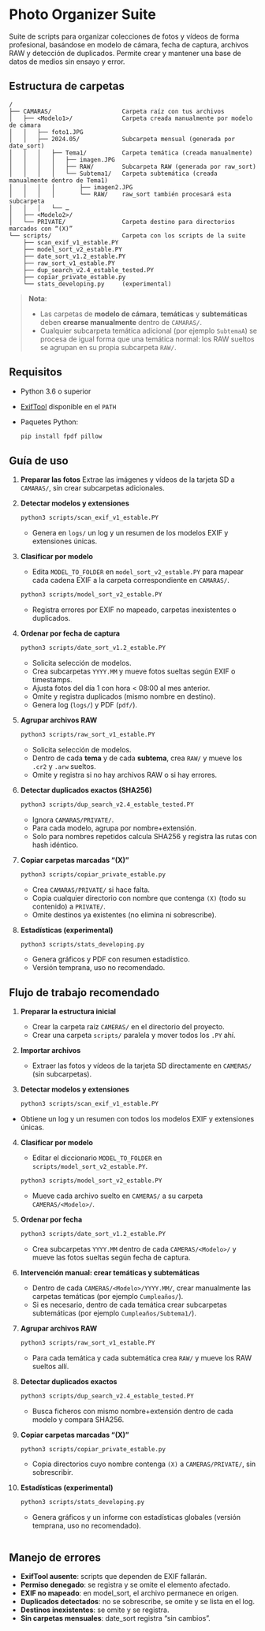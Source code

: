 # Photo Organizer Suite

Suite de scripts para organizar colecciones de fotos y vídeos de forma profesional, basándose en modelo de cámara, fecha de captura, archivos RAW y detección de duplicados. Permite crear y mantener una base de datos de medios sin ensayo y error.

## Estructura de carpetas

```text
/
├── CAMARAS/                    Carpeta raíz con tus archivos
│   ├── <Modelo1>/              Carpeta creada manualmente por modelo de cámara
│   │   ├── foto1.JPG
│   │   ├── 2024.05/            Subcarpeta mensual (generada por date_sort)
│   │   │   ├── Tema1/          Carpeta temática (creada manualmente)
│   │   │   │   ├── imagen.JPG
│   │   │   │   ├── RAW/        Subcarpeta RAW (generada por raw_sort)
│   │   │   │   └── Subtema1/   Carpeta subtemática (creada manualmente dentro de Tema1)
│   │   │   │       ├── imagen2.JPG
│   │   │   │       └── RAW/    raw_sort también procesará esta subcarpeta
│   │   │   └── …
│   ├── <Modelo2>/
│   └── PRIVATE/                Carpeta destino para directorios marcados con “(X)”
└── scripts/                    Carpeta con los scripts de la suite
    ├── scan_exif_v1_estable.PY
    ├── model_sort_v2_estable.PY
    ├── date_sort_v1.2_estable.PY
    ├── raw_sort_v1_estable.PY
    ├── dup_search_v2.4_estable_tested.PY
    ├── copiar_private_estable.py
    └── stats_developing.py     (experimental)
````

> **Nota**:
>
> * Las carpetas de **modelo de cámara**, **temáticas** y **subtemáticas** deben **crearse manualmente** dentro de `CAMARAS/`.
> * Cualquier subcarpeta temática adicional (por ejemplo `SubtemaA`) se procesa de igual forma que una temática normal: los RAW sueltos se agrupan en su propia subcarpeta `RAW/`.

## Requisitos

* Python 3.6 o superior
* [ExifTool](https://exiftool.org/) disponible en el `PATH`
* Paquetes Python:

  ```bash
  pip install fpdf pillow
  ```

## Guía de uso

1. **Preparar las fotos**
   Extrae las imágenes y vídeos de la tarjeta SD a `CAMARAS/`, sin crear subcarpetas adicionales.

2. **Detectar modelos y extensiones**

   ```bash
   python3 scripts/scan_exif_v1_estable.PY
   ```

   * Genera en `logs/` un log y un resumen de los modelos EXIF y extensiones únicas.

3. **Clasificar por modelo**

   * Edita `MODEL_TO_FOLDER` en `model_sort_v2_estable.PY` para mapear cada cadena EXIF a la carpeta correspondiente en `CAMARAS/`.

   ```bash
   python3 scripts/model_sort_v2_estable.PY
   ```

   * Registra errores por EXIF no mapeado, carpetas inexistentes o duplicados.

4. **Ordenar por fecha de captura**

   ```bash
   python3 scripts/date_sort_v1.2_estable.PY
   ```

   * Solicita selección de modelos.
   * Crea subcarpetas `YYYY.MM` y mueve fotos sueltas según EXIF o timestamps.
   * Ajusta fotos del día 1 con hora < 08:00 al mes anterior.
   * Omite y registra duplicados (mismo nombre en destino).
   * Genera log (`logs/`) y PDF (`pdf/`).

5. **Agrupar archivos RAW**

   ```bash
   python3 scripts/raw_sort_v1_estable.PY
   ```

   * Solicita selección de modelos.
   * Dentro de cada **tema** y de cada **subtema**, crea `RAW/` y mueve los `.cr2` y `.arw` sueltos.
   * Omite y registra si no hay archivos RAW o si hay errores.

6. **Detectar duplicados exactos (SHA256)**

   ```bash
   python3 scripts/dup_search_v2.4_estable_tested.PY
   ```

   * Ignora `CAMARAS/PRIVATE/`.
   * Para cada modelo, agrupa por nombre+extensión.
   * Solo para nombres repetidos calcula SHA256 y registra las rutas con hash idéntico.

7. **Copiar carpetas marcadas “(X)”**

   ```bash
   python3 scripts/copiar_private_estable.py
   ```

   * Crea `CAMARAS/PRIVATE/` si hace falta.
   * Copia cualquier directorio con nombre que contenga `(X)` (todo su contenido) a `PRIVATE/`.
   * Omite destinos ya existentes (no elimina ni sobrescribe).

8. **Estadísticas (experimental)**

   ```bash
   python3 scripts/stats_developing.py
   ```

   * Genera gráficos y PDF con resumen estadístico.
   * Versión temprana, uso no recomendado.

## Flujo de trabajo recomendado

1. **Preparar la estructura inicial**  
   - Crear la carpeta raíz `CAMERAS/` en el directorio del proyecto.  
   - Crear una carpeta `scripts/` paralela y mover todos los `.PY` ahí.

2. **Importar archivos**  
   - Extraer las fotos y vídeos de la tarjeta SD directamente en `CAMERAS/` (sin subcarpetas).

3. **Detectar modelos y extensiones**  
   ```bash
   python3 scripts/scan_exif_v1_estable.PY

* Obtiene un log y un resumen con todos los modelos EXIF y extensiones únicas.

4. **Clasificar por modelo**

   * Editar el diccionario `MODEL_TO_FOLDER` en `scripts/model_sort_v2_estable.PY`.

   ```bash
   python3 scripts/model_sort_v2_estable.PY
   ```

   * Mueve cada archivo suelto en `CAMERAS/` a su carpeta `CAMERAS/<Modelo>/`.

5. **Ordenar por fecha**

   ```bash
   python3 scripts/date_sort_v1.2_estable.PY
   ```

   * Crea subcarpetas `YYYY.MM` dentro de cada `CAMERAS/<Modelo>/` y mueve las fotos sueltas según fecha de captura.

6. **Intervención manual: crear temáticas y subtemáticas**

   * Dentro de cada `CAMERAS/<Modelo>/YYYY.MM/`, crear manualmente las carpetas temáticas (por ejemplo `Cumpleaños/`).
   * Si es necesario, dentro de cada temática crear subcarpetas subtemáticas (por ejemplo `Cumpleaños/Subtema1/`).

7. **Agrupar archivos RAW**

   ```bash
   python3 scripts/raw_sort_v1_estable.PY
   ```

   * Para cada temática y cada subtemática crea `RAW/` y mueve los RAW sueltos allí.

8. **Detectar duplicados exactos**

   ```bash
   python3 scripts/dup_search_v2.4_estable_tested.PY
   ```

   * Busca ficheros con mismo nombre+extensión dentro de cada modelo y compara SHA256.

9. **Copiar carpetas marcadas “(X)”**

   ```bash
   python3 scripts/copiar_private_estable.py
   ```

   * Copia directorios cuyo nombre contenga `(X)` a `CAMERAS/PRIVATE/`, sin sobrescribir.

10. **Estadísticas (experimental)**

    ```bash
    python3 scripts/stats_developing.py
    ```

    * Genera gráficos y un informe con estadísticas globales (versión temprana, uso no recomendado).

```
```


## Manejo de errores

* **ExifTool ausente**: scripts que dependen de EXIF fallarán.
* **Permiso denegado**: se registra y se omite el elemento afectado.
* **EXIF no mapeado**: en model\_sort, el archivo permanece en origen.
* **Duplicados detectados**: no se sobrescribe, se omite y se lista en el log.
* **Destinos inexistentes**: se omite y se registra.
* **Sin carpetas mensuales**: date\_sort registra “sin cambios”.
